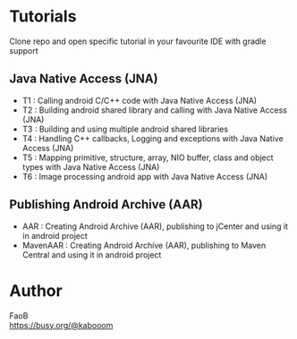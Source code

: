 # Tutorials #

Clone repo and open specific tutorial in your favourite IDE with gradle support

## Java Native Access (JNA)

* T1 : Calling android C/C++ code with Java Native Access (JNA)
* T2 : Building android shared library and calling with Java Native Access (JNA)
* T3 : Building and using multiple android shared libraries
* T4 : Handling C++ callbacks, Logging and exceptions with Java Native Access (JNA)
* T5 : Mapping primitive, structure, array, NIO buffer, class and object types with Java Native Access (JNA)
* T6 : Image processing android app with Java Native Access (JNA)

## Publishing Android Archive (AAR)

* AAR : Creating Android Archive (AAR), publishing to jCenter and using it in android project
* MavenAAR : Creating Android Archive (AAR), publishing to Maven Central and using it in android project

# Author #

FaoB  
https://busy.org/@kabooom
